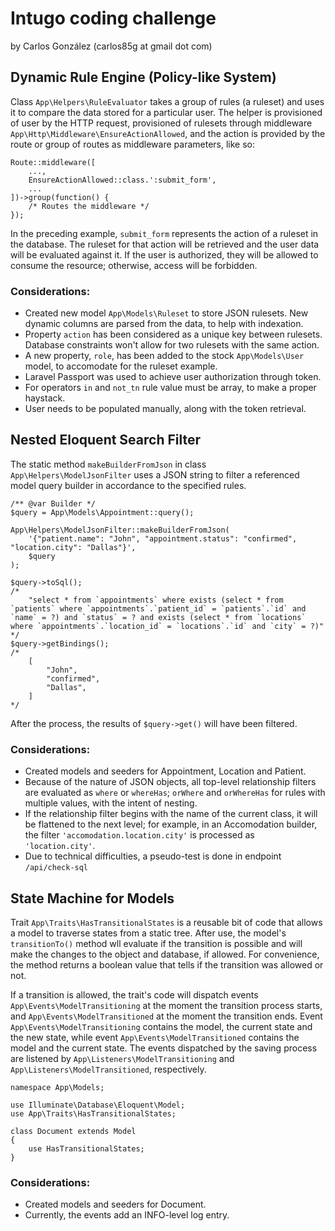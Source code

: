 # Intugo coding challenge

by Carlos González (carlos85g at gmail dot com)

## Dynamic Rule Engine (Policy-like System)

Class `App\Helpers\RuleEvaluator` takes a group of rules (a ruleset) and uses it to compare the data stored for a particular user. The helper is provisioned of user by the HTTP request, provisioned of rulesets through middleware `App\Http\Middleware\EnsureActionAllowed`, and the action is provided by the route or group of routes as middleware parameters, like so:

```
Route::middleware([
    ...,
    EnsureActionAllowed::class.':submit_form',
    ...
])->group(function() {
    /* Routes the middleware */
});
```

In the preceding example, `submit_form` represents the action of a ruleset in the database. The ruleset for that action will be retrieved and the user data will be evaluated against it. If the user is authorized, they will be allowed to consume the resource; otherwise, access will be forbidden.

### Considerations:
- Created new model `App\Models\Ruleset` to store JSON rulesets. New dynamic columns are parsed from the data, to help with indexation.
- Property `action` has been considered as a unique key between rulesets. Database constraints won't allow for two rulesets with the same action.
- A new property, `role`, has been added to the stock `App\Models\User` model, to accomodate for the ruleset example.
- Laravel Passport was used to achieve user authorization through token.
- For operators `in` and `not_tn` rule value must be array, to make a proper haystack.
- User needs to be populated manually, along with the token retrieval.

## Nested Eloquent Search Filter

The static method `makeBuilderFromJson` in class `App\Helpers\ModelJsonFilter` uses a JSON string to filter a referenced model query builder in accordance to the specified rules.

```
/** @var Builder */
$query = App\Models\Appointment::query();

App\Helpers\ModelJsonFilter::makeBuilderFromJson(
    '{"patient.name": "John", "appointment.status": "confirmed", "location.city": "Dallas"}',
    $query
);

$query->toSql();
/*
    "select * from `appointments` where exists (select * from `patients` where `appointments`.`patient_id` = `patients`.`id` and `name` = ?) and `status` = ? and exists (select * from `locations` where `appointments`.`location_id` = `locations`.`id` and `city` = ?)"
*/
$query->getBindings();
/*
    [
        "John",
        "confirmed",
        "Dallas",
    ]
*/
```

After the process, the results of `$query->get()` will have been filtered.

### Considerations:
- Created models and seeders for Appointment, Location and Patient.
- Because of the nature of JSON objects, all top-level relationship filters are evaluated as `where` or `whereHas`; `orWhere` and `orWhereHas` for rules with multiple values, with the intent of nesting.
- If the relationship filter begins with the name of the current class, it will be flattened to the next level; for example, in an Accomodation builder, the filter `'accomodation.location.city'` is processed as `'location.city'`.
- Due to technical difficulties, a pseudo-test is done in endpoint `/api/check-sql`


## State Machine for Models

Trait `App\Traits\HasTransitionalStates` is a reusable bit of code that allows a model to traverse states from a static tree. After use, the model's `transitionTo()` method wll evaluate if the transition is possible and will make the changes to the object and database, if allowed. For convenience, the method returns a boolean value that tells if the transition was allowed or not.

If a transition is allowed, the trait's code will dispatch events `App\Events\ModelTransitioning` at the moment the transition process starts, and `App\Events\ModelTransitioned` at the moment the transition ends. Event `App\Events\ModelTransitioning` contains the model, the current state and the new state, while event `App\Events\ModelTransitioned` contains the model and the current state. The events dispatched by the saving process are listened by `App\Listeners\ModelTransitioning` and `App\Listeners\ModelTransitioned`, respectively.

```
namespace App\Models;

use Illuminate\Database\Eloquent\Model;
use App\Traits\HasTransitionalStates;

class Document extends Model
{
    use HasTransitionalStates;
}
```

### Considerations:
- Created models and seeders for Document.
- Currently, the events add an INFO-level log entry.